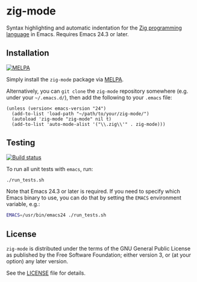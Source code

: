 # zig-mode

Syntax highlighting and automatic indentation for the
[Zig programming language](http://ziglang.org) in Emacs.  Requires Emacs 24.3 or
later.

## Installation

[![MELPA](https://melpa.org/packages/zig-mode-badge.svg)](https://melpa.org/#/zig-mode)

Simply install the `zig-mode` package via
[MELPA](https://melpa.org/#/getting-started).

Alternatively, you can `git clone` the `zig-mode` repository somewhere
(e.g. under your `~/.emacs.d/`), then add the following to your `.emacs` file:

```elisp
(unless (version< emacs-version "24")
  (add-to-list 'load-path "~/path/to/your/zig-mode/")
  (autoload 'zig-mode "zig-mode" nil t)
  (add-to-list 'auto-mode-alist '("\\.zig\\'" . zig-mode)))
```

## Testing

[![Build status](https://ci.appveyor.com/api/projects/status/u78j130vv4l6v21t?svg=true)](https://ci.appveyor.com/project/mdsteele/zig-mode)

To run all unit tests with `emacs`, run:

```bash
./run_tests.sh
```

Note that Emacs 24.3 or later is required.  If you need to specify which Emacs
binary to use, you can do that by setting the `EMACS` environment variable,
e.g.:

```bash
EMACS=/usr/bin/emacs24 ./run_tests.sh
```

## License

`zig-mode` is distributed under the terms of the GNU General Public License as
published by the Free Software Foundation; either version 3, or (at your
option) any later version.

See the [LICENSE](LICENSE) file for details.
